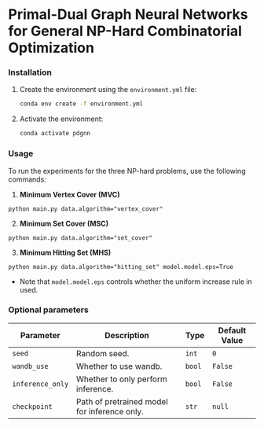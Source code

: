 # Primal-Dual Graph Neural Networks for General NP-Hard Combinatorial Optimization


### Installation

1. Create the environment using the `environment.yml` file:

    ```bash
    conda env create -f environment.yml
    ```

2. Activate the environment:

    ```bash
    conda activate pdgnn
    ```

### Usage 

To run the experiments for the three NP-hard problems, use the following commands:

1. **Minimum Vertex Cover (MVC)**

  ```
  python main.py data.algorithm="vertex_cover"
  ```

2. **Minimum Set Cover (MSC)**

  ```
  python main.py data.algorithm="set_cover"
  ```

3. **Minimum Hitting Set (MHS)** 

  ```
  python main.py data.algorithm="hitting_set" model.model.eps=True 
  ```

- Note that  `model.model.eps` controls whether the uniform increase rule in used.

### Optional parameters 
| **Parameter**         | **Description**                                      | **Type**      | **Default Value** | 
|-----------------------|------------------------------------------------------|---------------|-------------------|
| `seed`        | Random seed.               | `int`         | `0`        | 
| `wandb_use`        | Whether to use wandb.                        | `bool`         | `False`        | 
| `inference_only`    | Whether to only perform inference.                          | `bool`         | `False`              | 
| `checkpoint`        | Path of pretrained model for inference only.                            | `str`         | `null`             |                      





